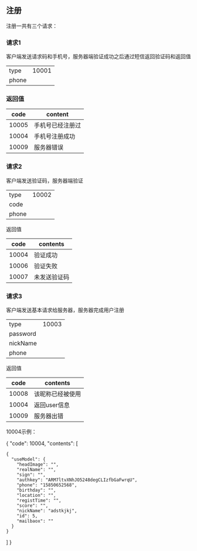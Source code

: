## 注册

注册一共有三个请求：

### 请求1

客户端发送请求码和手机号，服务器端验证成功之后通过短信返回验证码和返回值

|       |       |
| ----- | ----- |
| type  | 10001 |
| phone |       |

### 返回值

| code  | content  |
| ----- | -------- |
| 10005 | 手机号已经注册过 |
| 10004 | 手机号注册成功  |
| 10009 | 服务器错误    |



### 请求2

客户端发送验证码，服务器端验证

|       |       |
| ----- | ----- |
| type  | 10002 |
| code  |       |
| phone |       |

返回值

| code  | contents |
| ----- | -------- |
| 10004 | 验证成功     |
| 10006 | 验证失败     |
| 10007 | 未发送验证码   |

### 请求3

客户端发送基本请求给服务器，服务器完成用户注册

|          |       |
| -------- | ----- |
| type     | 10003 |
| password |       |
| nickName |       |
| phone    |       |

返回值

| code  | contents |
| ----- | -------- |
| 10008 | 该昵称已经被使用 |
| 10004 | 返回user信息 |
| 10009 | 服务器出错    |

10004示例：

{
  "code": 10004, 
  "contents": [

    {
      "useModel": {
        "headImage": "", 
        "realName": "", 
        "sign": "", 
        "authkey": "ARM7ltvXNhJO5248degCLIzfbGaFwrqU", 
        "phone": "15850652568", 
        "birthday": "", 
        "location": "", 
        "registTime": "", 
        "score": "", 
        "nickName": "adstkjkj", 
        "id": 5, 
        "mailbaox": ""
      }
    }
  ]
}